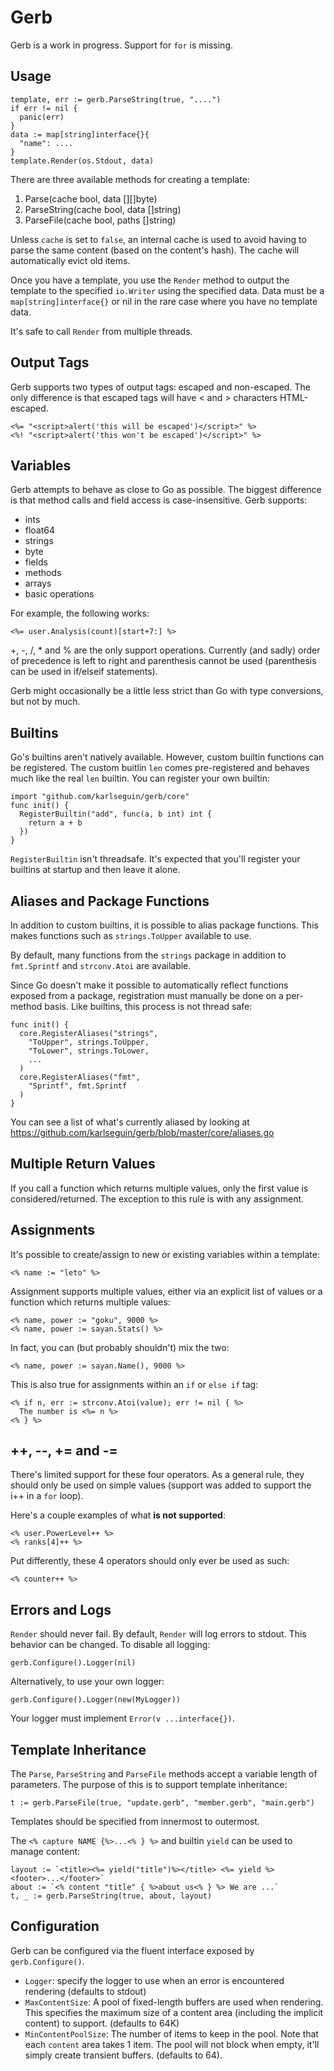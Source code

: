 # Gerb
Gerb is a work in progress. Support for `for` is missing.

## Usage

    template, err := gerb.ParseString(true, "....")
    if err != nil {
      panic(err)
    }
    data := map[string]interface{}{
      "name": ....
    }
    template.Render(os.Stdout, data)

There are three available methods for creating a template:

1. Parse(cache bool, data [][]byte)
2. ParseString(cache bool, data []string)
3. ParseFile(cache bool, paths []string)

Unless `cache` is set to `false`, an internal cache is used to avoid having
to parse the same content (based on the content's hash). The cache will
automatically evict old items.

Once you have a template, you use the `Render` method to output the template
to the specified `io.Writer` using the specified data. Data must be a
`map[string]interface{}` or nil in the rare case where you have no template data.

It's safe to call `Render` from multiple threads.

## Output Tags
Gerb supports two types of output tags: escaped and non-escaped. The only difference
is that escaped tags will have < and > characters HTML-escaped.

    <%= "<script>alert('this will be escaped')</script>" %>
    <%! "<script>alert('this won't be escaped')</script>" %>

## Variables
Gerb attempts to behave as close to Go as possible. The biggest difference is that
method calls and field access is case-insensitive. Gerb supports:

* ints
* float64
* strings
* byte
* fields
* methods
* arrays
* basic operations

For example, the following works:

    <%= user.Analysis(count)[start+7:] %>

+, -, /, * and % are the only support operations. Currently (and sadly) order of
precedence is left to right and parenthesis cannot be used (parenthesis can be
used in if/elseif statements).

Gerb might occasionally be a little less strict than Go with type conversions,
but not by much.

## Builtins
Go's builtins aren't natively available. However, custom builtin functions can
be registered. The custom buitlin `len` comes pre-registered and behaves much
like the real `len` builtin. You can register your own builtin:

    import "github.com/karlseguin/gerb/core"
    func init() {
      RegisterBuiltin("add", func(a, b int) int {
        return a + b
      })
    }

`RegisterBuiltin` isn't threadsafe. It's expected that you'll register your builtins
at startup and then leave it alone.

## Aliases and Package Functions
In addition to custom builtins, it is possible to alias package functions. This
makes functions such as `strings.ToUpper` available to use.

By default, many functions from the `strings` package in addition to
`fmt.Sprintf` and `strconv.Atoi` are available.

Since Go doesn't make it possible to automatically reflect functions exposed from
a package, registration must manually be done on a per-method basis. Like
builtins, this process is not thread safe:

    func init() {
      core.RegisterAliases("strings",
        "ToUpper", strings.ToUpper,
        "ToLower", strings.ToLower,
        ...
      )
      core.RegisterAliases("fmt",
        "Sprintf", fmt.Sprintf
      )
    }

You can see a list of what's currently aliased by looking at
<https://github.com/karlseguin/gerb/blob/master/core/aliases.go>

## Multiple Return Values
If you call a function which returns multiple values, only the first value is
considered/returned. The exception to this rule is with any assignment.

## Assignments
It's possible to create/assign to new or existing variables within a template:

    <% name := "leto" %>

Assignment supports multiple values, either via an explicit list of values or
a function which returns multiple values:

    <% name, power := "goku", 9000 %>
    <% name, power := sayan.Stats() %>

In fact, you can (but probably shouldn't) mix the two:

    <% name, power := sayan.Name(), 9000 %>

This is also true for assignments within an `if` or `else if` tag:

    <% if n, err := strconv.Atoi(value); err != nil { %>
      The number is <%= n %>
    <% } %>

## ++, --, += and -=
There's limited support for these four operators. As a general rule, they should
only be used on simple values (support was added to support the i++ in a `for`
loop).

Here's a couple examples of what **is not supported**:

    <% user.PowerLevel++ %>
    <% ranks[4]++ %>

Put differently, these 4 operators should only ever be used as such:

    <% counter++ %>

## Errors and Logs
`Render` should never fail. By default, `Render` will log errors to stdout. This
behavior can be changed. To disable all logging:

    gerb.Configure().Logger(nil)

Alternatively, to use your own logger:

    gerb.Configure().Logger(new(MyLogger))

Your logger must implement `Error(v ...interface{})`.

## Template Inheritance
The `Parse`, `ParseString` and `ParseFile` methods accept a variable length
of parameters. The purpose of this is to support template inheritance:

    t := gerb.ParseFile(true, "update.gerb", "member.gerb", "main.gerb")

Templates should be specified from innermost to outermost.

The `<% capture NAME {%>...<% } %>` and builtin `yield` can be used to manage
content:

    layout := `<title><%= yield("title")%></title> <%= yield %> <footer>...</footer>`
    about := `<% content "title" { %>about us<% } %> We are ...`
    t, _ := gerb.ParseString(true, about, layout)

## Configuration
Gerb can be configured via the fluent interface exposed by `gerb.Configure()`.

- `Logger`: specify the logger to use when an error is encountered rendering
(defaults to stdout)
- `MaxContentSize`: A pool of fixed-length buffers are used when rendering. This
specifies the maximum size of a content area (including the implicit content)
to support. (defaults to 64K)
- `MinContentPoolSize`: The number of items to keep in the pool. Note that each
`content` area takes 1 item. The pool will not block when empty, it'll simply
create transient buffers. (defaults to 64).